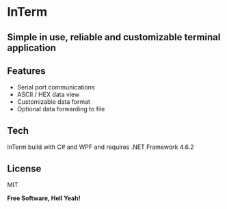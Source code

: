 ﻿# InTerm

## Simple in use, reliable and customizable terminal application

## Features

- Serial port communications
- ASCII / HEX data view
- Customizable data format
- Optional data forwarding to file

## Tech

InTerm build with C# and WPF and requires .NET Framework 4.6.2

## License

MIT

**Free Software, Hell Yeah!**

